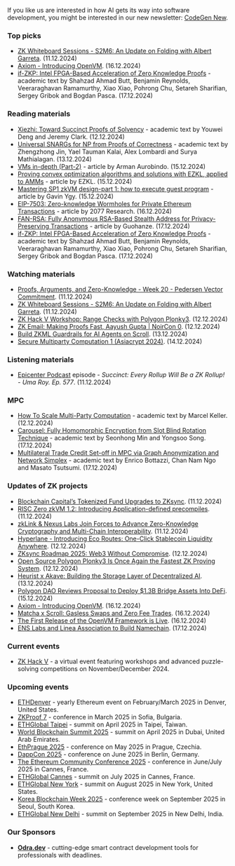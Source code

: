 If you like us are interested in how AI gets its way into software development, you might be interested in our new newsletter: [CodeGen New](https://codegen.substack.com/p/codegen-news-for-2024-12-16). 

### Top picks
* [ZK Whiteboard Sessions - S2M6: An Update on Folding with Albert Garreta](https://www.youtube.com/watch?v=4alOna5X3ro). (11.12.2024)
* [Axiom - Introducing OpenVM](https://blog.axiom.xyz/openvm/). (16.12.2024)
* [if-ZKP: Intel FPGA-Based Acceleration of Zero Knowledge Proofs](https://arxiv.org/pdf/2412.12481) - academic text by Shahzad Ahmad Butt, Benjamin Reynolds, Veeraraghavan Ramamurthy, Xiao Xiao, Pohrong Chu, Setareh Sharifian, Sergey Gribok and Bogdan Pasca. (17.12.2024)

### Reading materials 
* [Xiezhi: Toward Succinct Proofs of Solvency](https://eprint.iacr.org/2024/2001.pdf) - academic text by Youwei Deng and Jeremy Clark. (12.12.2024)
* [Universal SNARGs for NP from Proofs of Correctness](https://eprint.iacr.org/2024/2015.pdf) - academic text by Zhengzhong Jin, Yael Tauman Kalai, Alex Lombardi and Surya Mathialagan. (13.12.2024)
* [VMs in-depth (Part-2)](https://medium.com/@armanityours/vms-in-depth-part-2-5933d6f98e4c) - article by Arman Aurobindo. (15.12.2024)
* [Proving convex optimization algorithms and solutions with EZKL, applied to AMMs](https://blog.ezkl.xyz/post/cocswap/) - article by EZKL. (15.12.2024)
* [Mastering SP1 zkVM design-part 1: how to execute guest program](https://medium.com/@gavin.ygy/mastering-sp1-zkvm-design-part-1-how-to-execute-guest-program-5d59547e1967) - article by Gavin Ygy. (15.12.2024)
* [EIP-7503: Zero-knowledge Wormholes for Private Ethereum Transactions](https://hackernoon.com/eip-7503-zero-knowledge-wormholes-for-private-ethereum-transactions) - article by 2077 Research. (16.12.2024)
* [FAN-RSA: Fully Anonymous RSA-Based Stealth Address for Privacy-Preserving Transactions](https://medium.com/@guohanze22/fan-rsa-fully-anonymous-rsa-based-stealth-address-for-privacy-preserving-transactions-50a8f289e81f) - article by Guohanze. (17.12.2024)
* [if-ZKP: Intel FPGA-Based Acceleration of Zero Knowledge Proofs](https://arxiv.org/pdf/2412.12481) - academic text by Shahzad Ahmad Butt, Benjamin Reynolds, Veeraraghavan Ramamurthy, Xiao Xiao, Pohrong Chu, Setareh Sharifian, Sergey Gribok and Bogdan Pasca. (17.12.2024)
 
### Watching materials
* [Proofs, Arguments, and Zero-Knowledge - Week 20 - Pedersen Vector Commitment](https://www.youtube.com/watch?v=yPBs4RAEH7Y). (11.12.2024)
* [ZK Whiteboard Sessions - S2M6: An Update on Folding with Albert Garreta](https://www.youtube.com/watch?v=4alOna5X3ro). (11.12.2024)
* [ZK Hack V Workshop: Range Checks with Polygon Plonky3](https://www.youtube.com/watch?v=zVz5BtqkX0A). (12.12.2024)
* [ZK Email: Making Proofs Fast, Aayush Gupta | NoirCon 0](https://www.youtube.com/watch?v=3sNGSHdGF74). (12.12.2024)
* [Build ZKML Guardrails for AI Agents on Scroll](https://www.youtube.com/watch?v=Zy2OFOh-IXM). (13.12.2024)
* [Secure Multiparty Computation 1 (Asiacrypt 2024)](https://www.youtube.com/watch?v=R7E7dLD48Jw). (14.12.2024)

### Listening materials
* [Epicenter Podcast](https://www.youtube.com/watch?v=SuzmcFBDbpk) episode - *Succinct: Every Rollup Will Be a ZK Rollup! - Uma Roy. Ep. 577*. (11.12.2024)
 
### MPC
* [How To Scale Multi-Party Computation](https://eprint.iacr.org/2024/1990.pdf) - academic text by Marcel Keller. (12.12.2024)
* [Carousel: Fully Homomorphic Encryption from Slot Blind Rotation Technique](https://eprint.iacr.org/2024/2032.pdf) - academic text by Seonhong Min and Yongsoo Song. (17.12.2024)
* [Multilateral Trade Credit Set-off in MPC via Graph Anonymization and Network Simplex](https://eprint.iacr.org/2024/2037.pdf) - academic text by Enrico Bottazzi, Chan Nam Ngo and Masato Tsutsumi. (17.12.2024)

### Updates of ZK projects
* [Blockchain Capital’s Tokenized Fund Upgrades to ZKsync](https://zksync.mirror.xyz/u4gbIGhF3tCS2qxiqgcuQoGib11bF8MwDUJ4mnNFV-g). (11.12.2024)
* [RISC Zero zkVM 1.2: Introducing Application-defined precompiles](https://risczero.com/blog/risczero-zkvm-1.2). (11.12.2024)
* [zkLink & Nexus Labs Join Forces to Advance Zero-Knowledge Cryptography and Multi-Chain Interoperability](https://blog.zk.link/zklink-nexus-labs-join-forces-to-advance-zero-knowledge-cryptography-and-multi-chain-7eff052ecb0f). (11.12.2024)
* [Hyperlane - Introducing Eco Routes: One-Click Stablecoin Liquidity Anywhere](https://medium.com/hyperlane/introducing-eco-routes-one-click-stablecoin-liquidity-anywhere-343adc843927). (12.12.2024)
* [ZKsync Roadmap 2025: Web3 Without Compromise](https://zksync.mirror.xyz/QG2Xr4lQdJTbyjeKftPVc6-pj2t9-H9WEGnvCcnusck). (12.12.2024)
* [Open Source Polygon Plonky3 Is Once Again the Fastest ZK Proving System](https://polygon.technology/blog/open-source-polygon-plonky3-is-once-again-the-fastest-zk-proving-system). (12.12.2024)
* [Heurist x Akave: Building the Storage Layer of Decentralized AI](https://heuristai.medium.com/heurist-x-akave-building-the-storage-layer-of-decentralized-ai-916100b47a3f). (13.12.2024)
* [Polygon DAO Reviews Proposal to Deploy $1.3B Bridge Assets Into DeFi](https://daotimes.com/polygon-dao-reviews-proposal-to-deploy-1-3b-bridge-assets-into-defi/). (15.12.2024)
* [Axiom - Introducing OpenVM](https://blog.axiom.xyz/openvm/). (16.12.2024)
* [Matcha x Scroll: Gasless Swaps and Zero Fee Trades](https://scroll.io/blog/matcha-x-scroll). (16.12.2024)
* [The First Release of the OpenVM Framework is Live](https://scroll.io/blog/the-first-release-of-the-openvm-framework-is-live). (16.12.2024)
* [ENS Labs and Linea Association to Build Namechain](https://linea.mirror.xyz/wPxaFN4haJvCmLEEBWAtwG770hnnIcBDlc37Pn5Mgtc). (17.12.2024)

### Current events
* [ZK Hack V](https://zkhack.dev/zkhackV/) - a virtual event featuring workshops and advanced puzzle-solving competitions on November/December 2024.

### Upcoming events
* [ETHDenver](https://www.ethdenver.com/) - yearly Ethereum event on February/March 2025 in Denver, United States.
* [ZKProof 7](https://zkproof.org/events/zkproof-7-sofia/) - conference in March 2025 in Sofia, Bulgaria. 
* [ETHGlobal Taipei](https://ethglobal.com/events/taipei) - summit on April 2025 in Taipei, Taiwan.
* [World Blockchain Summit 2025](https://worldblockchainsummit.com/dxb-oct-24/) - summit on April 2025 in Dubai, United Arab Emirates.
* [EthPrague 2025](https://ethprague.com/) - conference on May 2025 in Prague, Czechia.
* [DappCon 2025](https://dappcon.io/#about) - conference on June 2025 in Berlin, Germany.
* [The Ethereum Community Conference 2025](https://ethcc.io/) - conference in June/July 2025 in Cannes, France.
* [ETHGlobal Cannes](https://ethglobal.com/events/cannes) - summit on July 2025 in Cannes, France.
* [ETHGlobal New York](https://ethglobal.com/events/newyork2025) - summit on August 2025 in New York, United States.
* [Korea Blockchain Week 2025](https://koreablockchainweek.com/) - conference week on September 2025 in Seoul, South Korea.
* [ETHGlobal New Delhi](https://ethglobal.com/events/newdelhi) - summit on September 2025 in New Delhi, India.

### Our Sponsors
* **[Odra.dev](https://odra.dev)** - cutting-edge smart contract development tools for professionals with deadlines.
